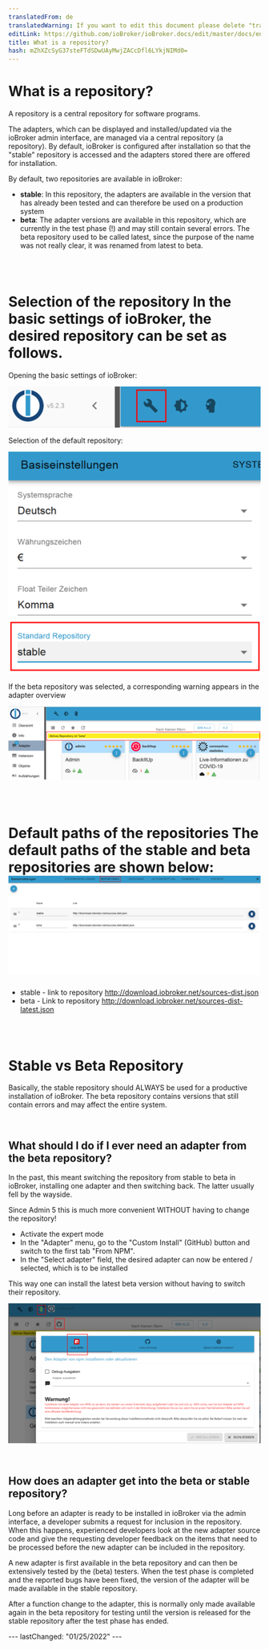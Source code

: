 ```yaml
---
translatedFrom: de
translatedWarning: If you want to edit this document please delete "translatedFrom" field, elsewise this document will be translated automatically again
editLink: https://github.com/ioBroker/ioBroker.docs/edit/master/docs/en/basics/repositories.md
title: What is a repository?
hash: mZhXZcSyG37steFTdSDwUAyMwjZACcDfl6LYkjNIMd0=
---
```

# What is a repository?
A repository is a central repository for software programs.

The adapters, which can be displayed and installed/updated via the ioBroker admin interface, are managed via a central repository (a repository). By default, ioBroker is configured after installation so that the "stable" repository is accessed and the adapters stored there are offered for installation.

By default, two repositories are available in ioBroker:

- **stable**: In this repository, the adapters are available in the version that has already been tested and can therefore be used on a production system
- **beta**: The adapter versions are available in this repository, which are currently in the test phase (!) and may still contain several errors. The beta repository used to be called latest, since the purpose of the name was not really clear, it was renamed from latest to beta.

<br><br>

# Selection of the repository In the basic settings of ioBroker, the desired repository can be set as follows.
Opening the basic settings of ioBroker:

![](../../de/basics/media/Repository_IconBasicSettings.png)

Selection of the default repository:

![](../../de/basics/media/Repository_BasicSettings.png)

If the beta repository was selected, a corresponding warning appears in the adapter overview

![](../../de/basics/media/Repository_AdapterRepInfo.png)

<br><br>

# Default paths of the repositories The default paths of the stable and beta repositories are shown below: ![](../../de/basics/media/Repository_BasicsSettingsDefaultPath.png)
- stable - link to repository http://download.iobroker.net/sources-dist.json
- beta - Link to repository http://download.iobroker.net/sources-dist-latest.json

<br><br>

# Stable vs Beta Repository
Basically, the stable repository should ALWAYS be used for a productive installation of ioBroker. The beta repository contains versions that still contain errors and may affect the entire system.

<br>

## What should I do if I ever need an adapter from the beta repository?
In the past, this meant switching the repository from stable to beta in ioBroker, installing one adapter and then switching back. The latter usually fell by the wayside.

Since Admin 5 this is much more convenient WITHOUT having to change the repository!

- Activate the expert mode
- In the "Adapter" menu, go to the "Custom Install" (GitHub) button and switch to the first tab "From NPM".
- In the "Select adapter" field, the desired adapter can now be entered / selected, which is to be installed

This way one can install the latest beta version without having to switch their repository.

![](../../de/basics/media/Repository_AdapterInstallNpm.png)

<br>

## How does an adapter get into the beta or stable repository?
Long before an adapter is ready to be installed in ioBroker via the admin interface, a developer submits a request for inclusion in the repository. When this happens, experienced developers look at the new adapter source code and give the requesting developer feedback on the items that need to be processed before the new adapter can be included in the repository.

A new adapter is first available in the beta repository and can then be extensively tested by the (beta) testers.
When the test phase is completed and the reported bugs have been fixed, the version of the adapter will be made available in the stable repository.

After a function change to the adapter, this is normally only made available again in the beta repository for testing until the version is released for the stable repository after the test phase has ended.

--- lastChanged: "01/25/2022" ---